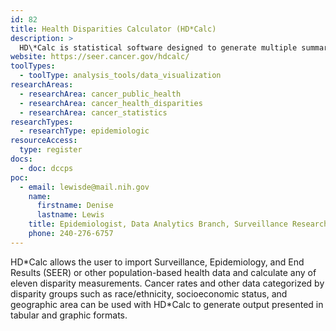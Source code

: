 ```yaml
---
id: 82
title: Health Disparities Calculator (HD*Calc)
description: >
  HD\*Calc is statistical software designed to generate multiple summary measures to evaluate and monitor health disparities.
website: https://seer.cancer.gov/hdcalc/
toolTypes:
  - toolType: analysis_tools/data_visualization
researchAreas:
  - researchArea: cancer_public_health
  - researchArea: cancer_health_disparities
  - researchArea: cancer_statistics
researchTypes:
  - researchType: epidemiologic
resourceAccess:
  type: register
docs:
  - doc: dccps
poc:
  - email: lewisde@mail.nih.gov
    name:
      firstname: Denise
      lastname: Lewis
    title: Epidemiologist, Data Analytics Branch, Surveillance Research Program
    phone: 240-276-6757
---
```

HD\*Calc allows the user to import Surveillance, Epidemiology, and End Results (SEER) or other population-based health data and calculate any of eleven disparity measurements. Cancer rates and other data categorized by disparity groups such as race/ethnicity, socioeconomic status, and geographic area can be used with HD\*Calc to generate output presented in tabular and graphic formats.
